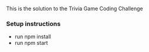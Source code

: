This is the solution to the Trivia Game Coding Challenge

### Setup instructions
- run npm install
- run npm start